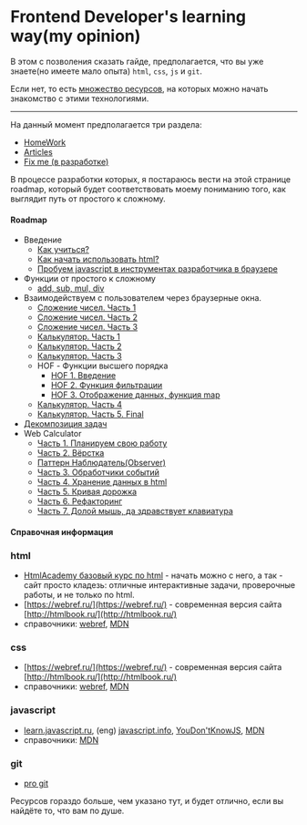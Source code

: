 # Frontend Developer's learning way(my opinion)

В этом с позволения сказать гайде, предполагается, 
что вы уже знаете(но имеете мало опыта) `html`, `css`, `js` и `git`.

Если нет, то есть [множество ресурсов](#learning-info), на которых можно начать
знакомство с этими технологиями.

---

На данный момент предполагается три раздела:

* [HomeWork](https://github.com/YuraKostin/mentor-room/tree/master/homework/)
* [Articles](https://github.com/YuraKostin/mentor-room/tree/master/articles)
* [Fix me (в разработке)](#)

В процессе разработки которых, я постараюсь вести на этой странице 
roadmap, который будет соответствовать моему пониманию того, как выглядит 
путь от простого к сложному.

#### Roadmap

* Введение
    * [Как учиться?](./articles/introduction/how-to-learn)
    * [Как начать использовать html?](./articles/introduction/how-to-begin-with-html)
    * [Пробуем javascript в инструментах разработчика в браузере](./articles/introduction/how-to-begin-js-in-console)
* Функции от простого к сложному
  * [add, sub, mul, div](./homework/js/math-functions/)
* Взаимодействуем с пользователем через браузерные окна.
    * [Сложение чисел. Часть 1](./homework/js/prompt-sum/prompt-sum-1)
    * [Сложение чисел. Часть 2](./homework/js/prompt-sum/prompt-sum-2)
    * [Сложение чисел. Часть 3](./homework/js/prompt-sum/prompt-sum-3)
    * [Калькулятор. Часть 1](./homework/js/prompt-calculator/prompt-calculator-1)
    * [Калькулятор. Часть 2](./homework/js/prompt-calculator/prompt-calculator-2)
    * [Калькулятор. Часть 3](./homework/js/prompt-calculator/prompt-calculator-3)
    * HOF - Функции высшего порядка
        * [HOF 1. Введение](./articles/hof/hof-1)
        * [HOF 2. Функция фильтрации](./articles/hof/hof-2)
        * [HOF 3. Отображение данных, функция map](./articles/hof/hof-3)
    * [Калькулятор. Часть 4](./homework/js/prompt-calculator/prompt-calculator-4)
    * [Калькулятор. Часть 5. Final](./homework/js/prompt-calculator/prompt-calculator-5)
* [Декомпозиция задач](./articles/tasks-decomposition)
* Web Calculator
    * [Часть 1. Планируем свою работу](./homework/js/calculator/part-1)
    * [Часть 2. Вёрстка](./homework/js/calculator/part-2)
    * [Паттерн Наблюдатель(Observer)](./articles/patterns/observer)
    * [Часть 3. Обработчики событий](./homework/js/calculator/part-3)
    * [Часть 4. Хранение данных в html](./homework/js/calculator/part-4)
    * [Часть 5. Кривая дорожка](./homework/js/calculator/part-5)
    * [Часть 6. Рефакторинг](./homework/js/calculator/part-6)
    * [Часть 7. Долой мышь, да здравствует клавиатура](./homework/js/calculator/part-7)
#### <a id="learning-info"></a>Справочная информация

### html
* [HtmlAcademy базовый курс по html](https://htmlacademy.ru/courses/basic-html) - начать
можно с него, а так - сайт просто кладезь: отличные интерактивные задачи, проверочные работы,
и не только по html.
* [https://webref.ru/](https://webref.ru/) - современная версия сайта
[http://htmlbook.ru/](http://htmlbook.ru/)
* справочники:
[webref](https://webref.ru/html), 
[MDN](https://developer.mozilla.org/ru/docs/Web/HTML)

### css
* [https://webref.ru/](https://webref.ru/) - современная версия сайта
[http://htmlbook.ru/](http://htmlbook.ru/)
* справочники: 
[webref](https://webref.ru/css), 
[MDN](https://developer.mozilla.org/ru/docs/Web/CSS)

### javascript
* [learn.javascript.ru](https://learn.javascript.ru/),
(eng) [javascript.info](https://javascript.info/),
[YouDon'tKnowJS](https://github.com/getify/You-Dont-Know-JS),
[MDN](https://developer.mozilla.org/ru/docs/Web/JavaScript)
* справочники:
[MDN](https://developer.mozilla.org/ru/docs/Web/JavaScript/Reference) 

### git
* [pro git](https://git-scm.com/book/ru/v2)

Ресурсов гораздо больше, чем указано тут, и будет отлично, 
если вы найдёте то, что вам по душе.